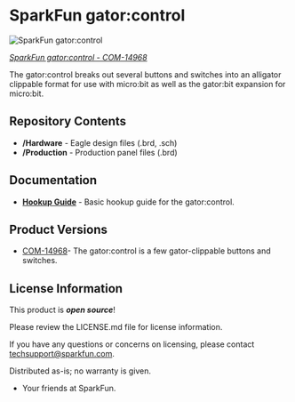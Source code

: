 SparkFun gator:control
========================================

![SparkFun gator:control](https://cdn.sparkfun.com/c/178-100/assets/learn_tutorials/8/2/2/COM-14968-1_micro-bit_gator-control_button_switches.jpg)

[*SparkFun gator:control - COM-14968*](https://www.sparkfun.com/products/14968)

The gator:control breaks out several buttons and switches into an alligator clippable format for use with micro:bit as well as the gator:bit expansion for micro:bit.

Repository Contents
-------------------

* **/Hardware** - Eagle design files (.brd, .sch)
* **/Production** - Production panel files (.brd)

Documentation
--------------
* **[Hookup Guide](https://learn.sparkfun.com/tutorials/gatorcontrol-protosnap-hookup-guide)** - Basic hookup guide for the gator:control.

Product Versions
----------------
* [COM-14968](https://www.sparkfun.com/products/14968)- The gator:control is a few gator-clippable buttons and switches.

License Information
-------------------

This product is _**open source**_! 

Please review the LICENSE.md file for license information. 

If you have any questions or concerns on licensing, please contact techsupport@sparkfun.com.

Distributed as-is; no warranty is given.

- Your friends at SparkFun.

_<COLLABORATION CREDIT>_
